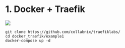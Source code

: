 # 1. Docker + Traefik 
![](https://raw.githubusercontent.com/collabnix/traefiklabs/master/docker_traefik/example1/example1.png)

```
git clone https://github.com/collabnix/traefiklabs/
cd docker_traefik/example1
docker-compose up -d 

```
